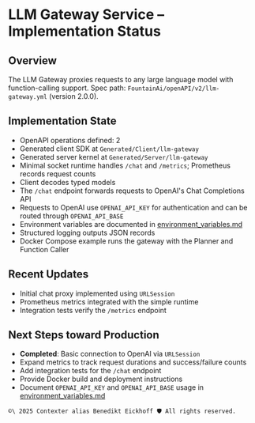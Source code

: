 # LLM Gateway Service – Implementation Status

## Overview
The LLM Gateway proxies requests to any large language model with function-calling support.
Spec path: `FountainAi/openAPI/v2/llm-gateway.yml` (version 2.0.0).

## Implementation State
- OpenAPI operations defined: 2
- Generated client SDK at `Generated/Client/llm-gateway`
- Generated server kernel at `Generated/Server/llm-gateway`
- Minimal socket runtime handles `/chat` and `/metrics`; Prometheus records request counts
- Client decodes typed models
- The `/chat` endpoint forwards requests to OpenAI's Chat Completions API
- Requests to OpenAI use `OPENAI_API_KEY` for authentication and can be routed through `OPENAI_API_BASE`
- Environment variables are documented in [environment_variables.md](../../../../../docs/environment_variables.md)
- Structured logging outputs JSON records
- Docker Compose example runs the gateway with the Planner and Function Caller

## Recent Updates
- Initial chat proxy implemented using `URLSession`
- Prometheus metrics integrated with the simple runtime
- Integration tests verify the `/metrics` endpoint

## Next Steps toward Production
- **Completed**: Basic connection to OpenAI via `URLSession`
- Expand metrics to track request durations and success/failure counts
- Add integration tests for the `/chat` endpoint
- Provide Docker build and deployment instructions
- Document `OPENAI_API_KEY` and `OPENAI_API_BASE` usage in [environment_variables.md](../../../../../docs/environment_variables.md)


````text
©\ 2025 Contexter alias Benedikt Eickhoff 🛡️ All rights reserved.
````

